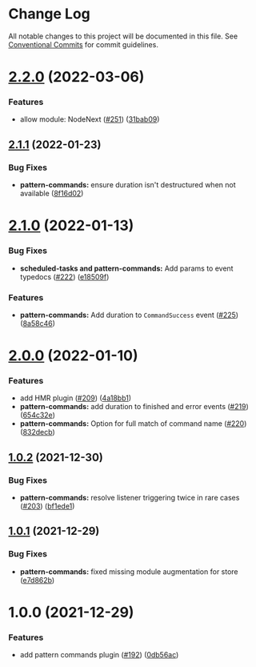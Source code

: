 # Change Log

All notable changes to this project will be documented in this file.
See [Conventional Commits](https://conventionalcommits.org) for commit guidelines.

# [2.2.0](https://github.com/sapphiredev/plugins/compare/@sapphire/plugin-pattern-commands@2.1.1...@sapphire/plugin-pattern-commands@2.2.0) (2022-03-06)

### Features

-   allow module: NodeNext ([#251](https://github.com/sapphiredev/plugins/issues/251)) ([31bab09](https://github.com/sapphiredev/plugins/commit/31bab09834ebc1bc646e4a2849dbd24c65f08c0e))

## [2.1.1](https://github.com/sapphiredev/plugins/compare/@sapphire/plugin-pattern-commands@2.1.0...@sapphire/plugin-pattern-commands@2.1.1) (2022-01-23)

### Bug Fixes

-   **pattern-commands:** ensure duration isn't destructured when not available ([8f16d02](https://github.com/sapphiredev/plugins/commit/8f16d02053c2d7338ce644cf23cd9446df1d9cc1))

# [2.1.0](https://github.com/sapphiredev/plugins/compare/@sapphire/plugin-pattern-commands@2.0.0...@sapphire/plugin-pattern-commands@2.1.0) (2022-01-13)

### Bug Fixes

-   **scheduled-tasks and pattern-commands:** Add params to event typedocs ([#222](https://github.com/sapphiredev/plugins/issues/222)) ([e18509f](https://github.com/sapphiredev/plugins/commit/e18509f2df3d3b1fd146e21c6dc199170d671b15))

### Features

-   **pattern-commands:** Add duration to `CommandSuccess` event ([#225](https://github.com/sapphiredev/plugins/issues/225)) ([8a58c46](https://github.com/sapphiredev/plugins/commit/8a58c462f3d198febab8a330ee5fac26911a0085))

# [2.0.0](https://github.com/sapphiredev/plugins/compare/@sapphire/plugin-pattern-commands@1.0.2...@sapphire/plugin-pattern-commands@2.0.0) (2022-01-10)

### Features

-   add HMR plugin ([#209](https://github.com/sapphiredev/plugins/issues/209)) ([4a18bb1](https://github.com/sapphiredev/plugins/commit/4a18bb1377a8d506fddc5bb991430503902d393b))
-   **pattern-commands:** add duration to finished and error events ([#219](https://github.com/sapphiredev/plugins/issues/219)) ([654c32e](https://github.com/sapphiredev/plugins/commit/654c32e17ab55a60b4593e4825e02feab10ee803))
-   **pattern-commands:** Option for full match of command name ([#220](https://github.com/sapphiredev/plugins/issues/220)) ([832decb](https://github.com/sapphiredev/plugins/commit/832decb947c500c3299212e4d352fa10940dba4a))

## [1.0.2](https://github.com/sapphiredev/plugins/compare/@sapphire/plugin-pattern-commands@1.0.1...@sapphire/plugin-pattern-commands@1.0.2) (2021-12-30)

### Bug Fixes

-   **pattern-commands:** resolve listener triggering twice in rare cases ([#203](https://github.com/sapphiredev/plugins/issues/203)) ([bf1ede1](https://github.com/sapphiredev/plugins/commit/bf1ede186bd85e6f135525ea5fdee8da08a94cf0))

## [1.0.1](https://github.com/sapphiredev/plugins/compare/@sapphire/plugin-pattern-commands@1.0.0...@sapphire/plugin-pattern-commands@1.0.1) (2021-12-29)

### Bug Fixes

-   **pattern-commands:** fixed missing module augmentation for store ([e7d862b](https://github.com/sapphiredev/plugins/commit/e7d862b8d67d89caed5fec240f7dfc7746130210))

# 1.0.0 (2021-12-29)

### Features

-   add pattern commands plugin ([#192](https://github.com/sapphiredev/plugins/issues/192)) ([0db56ac](https://github.com/sapphiredev/plugins/commit/0db56ac5391b6959ff6f2627623ae8ae6eef2541))
